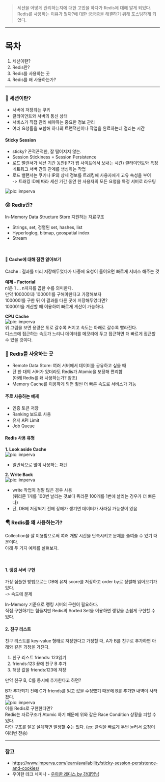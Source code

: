 > 세션을 어떻게 관리하는지에 대한 고민을 하다가 Redis에 대해 알게 되었다.  
> Redis를 사용하는 이유가 뭘까?에 대한 궁금증을 해결하기 위해 포스팅하게 되었다.


***

# 목차
1. 세션이란?
2. Redis란?
3. Redis를 사용하는 곳
4. Redis를 왜 사용하는가?

***


### 🤔 세션이란?
- 서버에 저장되는 쿠키
- 클라이언트와 서버의 통신 상태
- 서비스가 직접 관리 해야하는 중요한 정보 관리
- 여러 요청들을 포함해 하나의 트랜잭션이나 작업을 완료하는데 걸리는 시간


#### Sticky Session
- sticky? 끈적끈적한, 잘 떨어지지 않는.
- Session Stickiness = Session Persistence
- 로드 밸랜서가 세션 기간 동안(IP가 웹 사이트에서 보내는 시간) 클라이언트와 특정 네트워크 서버 간의 관계를 생성하는 작업
- 로드 밸랜서는 쿠키나 IP의 상세 정보를 트래킹해 사용자에게 고유 속성을 부여  
  -> 트래킹 ID에 따라 세션 기간 동안 한 사용자의 모든 요청을 특정 서버로 라우팅

![pic: imperva](../images/session.png)

### 😲 Redis란?
In-Memory Data Structure Store
지원하는 자료구조
- Strings, set, 정렬된 set, hashes, list
- Hyperloglog, bitmap, geospatial index
- Stream

<br>

#### 🔻 Cache에 대해 잠깐 알아보기
Cache
: 결과를 미리 저장해두었다가 나중에 요청이 들어오면 빠르게 서비스 해주는 것

**예제 - Factorial**  
n!은 1 ... n까지를 곱한 수를 의미한다.  
만약 100000!과 100001!를 구해야한다고 가정해보자  
100000!를 구한 뒤 이 결과를 다른 곳에 저장해두었다면?  
100001!을 계산할 때 이용하여 빠르게 계산이 가능하다.

**CPU Cache**  
![pic: imperva](../images/cpuCache.png)  
위 그림을 보면 용량은 위로 갈수록 커지고 속도는 아래로 갈수록 빨라진다.  
디스크에 접근하는 속도가 느리니 데이터를 메모리에 두고 접근하면 더 빠르게 접근할 수 있을 것이다.


### 🚀 Redis를 사용하는 곳
- Remote Data Store: 여러 서버에서 데이터를 공유하고 싶을 때
- 단 한 대의 서버가 있더라도 Redis가 Atomic을 보장해 편리함  
  (아래 Redis를 왜 사용하는가? 참조)
- Memory Cache를 이용하게 되면 훨씬 더 빠른 속도로 서비스가 가능


#### 주로 사용하는 예제
- 인증 토큰 저장
- Ranking 보드로 사용
- 유저 API Limit
- Job Queue

#### Redis 사용 유형
**1. Look aside Cache**  
![pic: imperva](../images/lookaside.png)  
- 일반적으로 많이 사용하는 패턴

**2. Write Back**  
![pic: imperva](../images/writeback.png)  
- write 작업이 정말 많은 경우 사용  
  (쿼리문 1개를 100번 날리는 것보다 쿼리문 100개를 1번에 날리는 경우가 더 빠른다)
- 단, DB에 저장되기 전에 장애가 생기면 데이터가 사라질 가능성이 있음


### 🪂 Redis를 왜 사용하는가?
Collection을 잘 이용함으로써 여러 개발 시간을 단축시키고 문제를 줄여줄 수 있기 때문이다.  
아래 두 가지 예제를 살펴보자.

<br>

#### 1. 랭킹 서버 구현
가장 심플한 방법으로는 DB에 유저 score를 저장하고 order by로 정렬해 읽어오기가 있다.  
-> 속도에 문제

In-Memory 기준으로 랭킹 서버의 구현이 필요하다.  
직접 구현하기는 힘들지만 Redis의 Sorted Set을 이용하면 랭킹을 손쉽게 구현할 수 있다.

#### 2. 친구 리스트
친구 리스트를 key-value 형태로 저장한다고 가정할 때, A가 B를 친구로 추가하면 아래와 같은 과정을 거친다.

1. 친구 리스트 friends: 123읽기
2. friends:123 끝에 친구 B 추가
3. 해당 값을 friends:123에 저장

만약 친구 B, C를 동시에 추가한다고 하면?  

B가 추가되기 전에 C가 friends를 읽고 값을 수정했기 때문에 B를 추가한 내역이 사라졌다.  
![pic: imperva](../images/addBC.png)  
이를 Redis로 구현한다면?  
Redis는 자료구조가 Atomic 하기 때문에 위와 같은 Race Condition 상황을 피할 수 있다.  
다만 구조를 잘못 설계하면 발생할 수는 있다. (ex: 클릭을 빠르게 두번 눌러서 요청이 여러번 전송)

***
### 참고

- https://www.imperva.com/learn/availability/sticky-session-persistence-and-cookies/
- 우아한 테크 세미나 - [우아한 레디스 by 강대명님](https://www.youtube.com/watch?v=mPB2CZiAkKM)